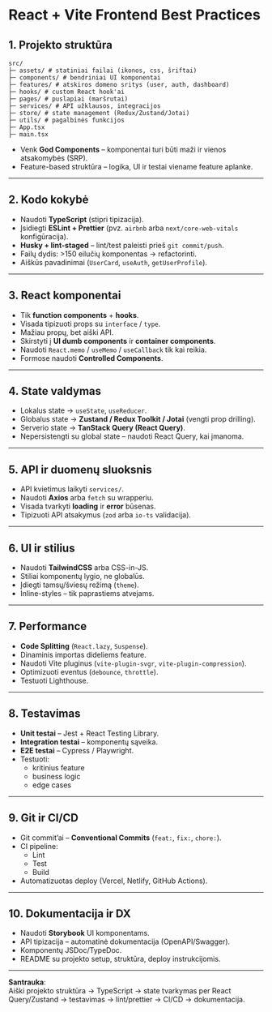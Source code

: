 # React + Vite Frontend Best Practices

## 1. Projekto struktūra
```
src/
├─ assets/ # statiniai failai (ikonos, css, šriftai)
├─ components/ # bendriniai UI komponentai
├─ features/ # atskiros domeno sritys (user, auth, dashboard)
├─ hooks/ # custom React hook'ai
├─ pages/ # puslapiai (maršrutai)
├─ services/ # API užklausos, integracijos
├─ store/ # state management (Redux/Zustand/Jotai)
├─ utils/ # pagalbinės funkcijos
├─ App.tsx
├─ main.tsx
```

- Venk **God Components** – komponentai turi būti maži ir vienos atsakomybės (SRP).
- Feature-based struktūra – logika, UI ir testai viename feature aplanke.

---

## 2. Kodo kokybė
- Naudoti **TypeScript** (stipri tipizacija).
- Įsidiegti **ESLint + Prettier** (pvz. `airbnb` arba `next/core-web-vitals` konfigūracija).
- **Husky + lint-staged** – lint/test paleisti prieš `git commit/push`.
- Failų dydis: >150 eilučių komponentas → refactorinti.
- Aiškūs pavadinimai (`UserCard`, `useAuth`, `getUserProfile`).

---

## 3. React komponentai
- Tik **function components** + **hooks**.
- Visada tipizuoti props su `interface` / `type`.
- Mažiau propų, bet aiški API.
- Skirstyti į **UI dumb components** ir **container components**.
- Naudoti `React.memo` / `useMemo` / `useCallback` tik kai reikia.
- Formose naudoti **Controlled Components**.

---

## 4. State valdymas
- Lokalus state → `useState`, `useReducer`.
- Globalus state → **Zustand / Redux Toolkit / Jotai** (vengti prop drilling).
- Serverio state → **TanStack Query (React Query)**.
- Nepersistengti su global state – naudoti React Query, kai įmanoma.

---

## 5. API ir duomenų sluoksnis
- API kvietimus laikyti `services/`.
- Naudoti **Axios** arba `fetch` su wrapperiu.
- Visada tvarkyti **loading** ir **error** būsenas.
- Tipizuoti API atsakymus (`zod` arba `io-ts` validacija).

---

## 6. UI ir stilius
- Naudoti **TailwindCSS** arba CSS-in-JS.
- Stiliai komponentų lygio, ne globalūs.
- Įdiegti tamsų/šviesų režimą (`theme`).
- Inline-styles – tik paprastiems atvejams.

---

## 7. Performance
- **Code Splitting** (`React.lazy`, `Suspense`).
- Dinaminis importas dideliems feature.
- Naudoti Vite pluginus (`vite-plugin-svgr`, `vite-plugin-compression`).
- Optimizuoti eventus (`debounce`, `throttle`).
- Testuoti Lighthouse.

---

## 8. Testavimas
- **Unit testai** – Jest + React Testing Library.
- **Integration testai** – komponentų sąveika.
- **E2E testai** – Cypress / Playwright.
- Testuoti:
  - kritinius feature
  - business logic
  - edge cases

---

## 9. Git ir CI/CD
- Git commit’ai – **Conventional Commits** (`feat:`, `fix:`, `chore:`).
- CI pipeline:
  - Lint
  - Test
  - Build
- Automatizuotas deploy (Vercel, Netlify, GitHub Actions).

---

## 10. Dokumentacija ir DX
- Naudoti **Storybook** UI komponentams.
- API tipizacija – automatinė dokumentacija (OpenAPI/Swagger).
- Komponentų JSDoc/TypeDoc.
- README su projekto setup, struktūra, deploy instrukcijomis.

---

**Santrauka**:  
Aiški projekto struktūra → TypeScript → state tvarkymas per React Query/Zustand → testavimas → lint/prettier → CI/CD → dokumentacija.

